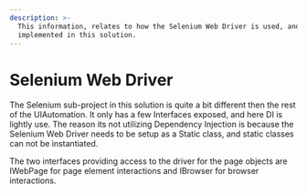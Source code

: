 ```yaml
---
description: >-
  This information, relates to how the Selenium Web Driver is used, and
  implemented in this solution.
---
```


# Selenium Web Driver

The Selenium sub-project in this solution is quite a bit different then the rest of the UIAutomation. It only has a few Interfaces exposed, and here DI is lightly use. The reason its not utilizing Dependency Injection is because the Selenium Web Driver needs to be setup as a Static class, and static classes can not be instantiated.

The two interfaces providing access to the driver for the page objects are IWebPage for page element interactions and IBrowser for browser interactions.





